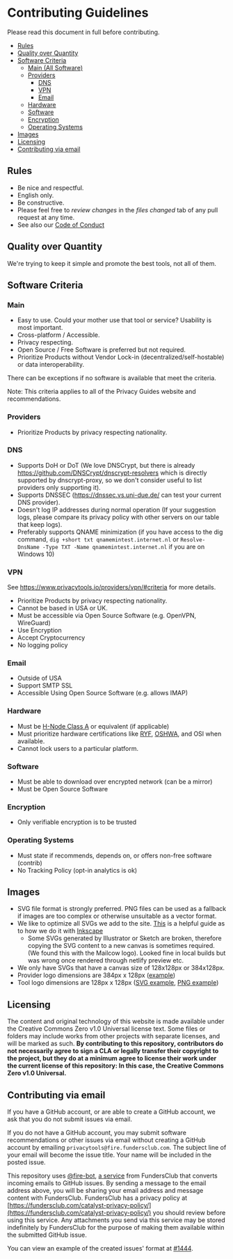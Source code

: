# Contributing Guidelines

Please read this document in full before contributing.

- [Rules](#rules)
- [Quality over Quantity](#quality-over-quantity)
- [Software Criteria](#software-criteria)
  - [Main (All Software)](#main)
  - [Providers](#providers)
    - [DNS](#dns)
    - [VPN](#vpn)
    - [Email](#email)
  - [Hardware](#hardware)
  - [Software](#software)
  - [Encryption](#encryption)
  - [Operating Systems](#operating-systems)
- [Images](#images)
- [Licensing](#licensing)
- [Contributing via email](#contributing-via-email)

## Rules

- Be nice and respectful.
- English only.
- Be constructive.
- Please feel free to *review changes* in the *files changed* tab of any
  pull request at any time.
- See also our [Code of Conduct](https://github.com/privacytools/.github/blob/master/CODE_OF_CONDUCT.md)

## Quality over Quantity

We're trying to keep it simple and promote the best tools, not all of them.

## Software Criteria

### Main

- Easy to use. Could your mother use that tool or service? Usability is most important.
- Cross-platform / Accessible.
- Privacy respecting.
- Open Source / Free Software is preferred but not required.
- Prioritize Products without Vendor Lock-in (decentralized/self-hostable) or data interoperability.

There can be exceptions if no software is available that meet the criteria.

Note: This criteria applies to all of the Privacy Guides website and recommendations.

### Providers

- Prioritize Products by privacy respecting nationality.

### DNS

- Supports DoH or DoT (We love DNSCrypt, but there is already https://github.com/DNSCrypt/dnscrypt-resolvers which is directly supported by dnscrypt-proxy, so we don't consider useful to list providers only supporting it).
- Supports DNSSEC (https://dnssec.vs.uni-due.de/ can test your current DNS provider).
- Doesn't log IP addresses during normal operation (If your suggestion logs, please compare its privacy policy with other servers on our table that keep logs).
- Preferably supports QNAME minimization (if you have access to the dig command, `dig +short txt qnamemintest.internet.nl` or `Resolve-DnsName -Type TXT -Name qnamemintest.internet.nl` if you are on Windows 10)

### VPN

See https://www.privacytools.io/providers/vpn/#criteria for more details.

- Prioritize Products by privacy respecting nationality.
- Cannot be based in USA or UK.
- Must be accessible via Open Source Software (e.g. OpenVPN, WireGuard)
- Use Encryption
- Accept Cryptocurrency
- No logging policy

### Email

- Outside of USA
- Support SMTP SSL
- Accessible Using Open Source Software (e.g. allows IMAP)

### Hardware

- Must be [H-Node Class A](https://h-node.org/wiki/page/en/compatibility-classes) or equivalent (if applicable)
- Must prioritize hardware certifications like [RYF](https://ryf.fsf.org/), [OSHWA](https://certification.oshwa.org/), and OSI when available.
- Cannot lock users to a particular platform.

### Software

- Must be able to download over encrypted network (can be a mirror)
- Must be Open Source Software

### Encryption

- Only verifiable encryption is to be trusted

### Operating Systems

- Must state if recommends, depends on, or offers non-free software (contrib)
- No Tracking Policy (opt-in analytics is ok)

## Images

- SVG file format is strongly preferred. PNG files can be used as a fallback if images are too complex or otherwise unsuitable as a vector format.
- We like to optimize all SVGs we add to the site. [This](https://github.com/privacytools/privacytools.io/pull/1968#issuecomment-652773633) is a helpful guide as to how we do it with [Inkscape](https://inkscape.org/)
  - Some SVGs generated by Illustrator or Sketch are broken, therefore copying the SVG content to a new canvas is sometimes required. (We found this with the Mailcow logo). Looked fine in local builds but was wrong once rendered through netlify preview etc.
- We only have SVGs that have a canvas size of 128x128px or 384x128px.
- Provider logo dimensions are 384px x 128px ([example](https://github.com/privacytools/privacytools.io/blob/master/assets/img/svg/3rd-party/mullvad.svg))
- Tool logo dimensions are 128px x 128px ([SVG example](https://github.com/privacytools/privacytools.io/blob/master/assets/img/svg/3rd-party/firefox_browser.svg), [PNG example](https://github.com/privacytools/privacytools.io/blob/master/assets/img/png/3rd-party/claws_mail.png))


## Licensing

The content and original technology of this website is made available under the Creative Commons Zero v1.0 Universal license text. Some files or folders may include works from other projects with separate licenses, and will be marked as such. **By contributing to this repository, contributors do not necessarily agree to sign a CLA or legally transfer their copyright to the project, but they do at a minimum agree to license their work under the current license of this repository: In this case, the Creative Commons Zero v1.0 Universal.**

## Contributing via email

If you have a GitHub account, or are able to create a GitHub account, we ask that you do not submit issues via email.

If you do not have a GitHub account, you may submit software recommendations or other issues via email without creating a GitHub account by emailing `privacytools@fire.fundersclub.com`. The subject line of your email will become the issue title. Your name will be included in the posted issue.

This repository uses [@fire-bot](https://github.com/fire-bot), [a service](https://fire.fundersclub.com) from FundersClub that converts incoming emails to GitHub issues. By sending a message to the email address above, you will be sharing your email address and message content with FundersClub. FundersClub has a privacy policy at [https://fundersclub.com/catalyst-privacy-policy/](https://fundersclub.com/catalyst-privacy-policy/) you should review before using this service. Any attachments you send via this service may be stored indefinitely by FundersClub for the purpose of making them available within the submitted GitHub issue.

You can view an example of the created issues' format at [#1444](https://github.com/privacytools/privacytools.io/issues/1444).
